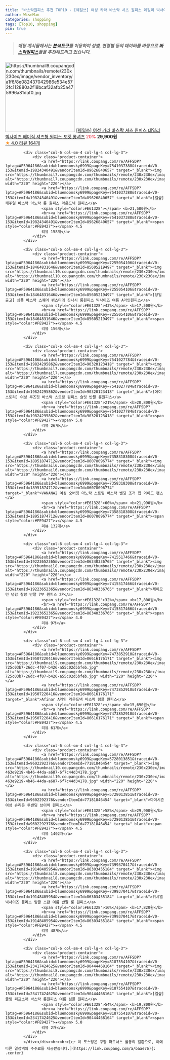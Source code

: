 ```yaml
---
title: "바스락원피스 추천 TOP10 - [웨일쓰] 여성 카라 바스락 셔츠 원피스 데일리 빅사이즈 베이직 셔츠형 원피스 포켓 롱셔츠"
author: WiseMan
categories: shopping
tags: [Top10, shopping]
pin: true
---
```


> ##### 해당 게시물에서는 [**분석도구**](https://itemscout.io/)를 이용하여 **성별**, **연령별** 등의 데이터를 바탕으로 [**바스락원피스**](https://link.coupang.com/a/baae76)들을 추천해드리고 있습니다.
<div class="container"><div class="row">
            <div class="col-6 col-sm-4 col-lg-4 col-lg-3">
                <div class="product-container">
                    <a href="https://link.coupang.com/re/AFFSDP?lptag=AF5964186&subid=bluemoonsky6999&pageKey=8054021973&traceid=V0-153&itemId=22600119789&vendorItemId=89641775961" target="_blank"><img src="https://thumbnail9.coupangcdn.com/thumbnails/remote/230x230ex/image/vendor_inventory/a1f6/8e082437042986e534e572fc112880a2f18bcaf32afb25a475996a81daf0.jpg" alt="https://thumbnail9.coupangcdn.com/thumbnails/remote/230x230ex/image/vendor_inventory/a1f6/8e082437042986e534e572fc112880a2f18bcaf32afb25a475996a81daf0.jpg" width="220" height="220"></a>
                    <a href="https://link.coupang.com/re/AFFSDP?lptag=AF5964186&subid=bluemoonsky6999&pageKey=8054021973&traceid=V0-153&itemId=22600119789&vendorItemId=89641775961" target="_blank">[웨일쓰] 여성 카라 바스락 셔츠 원피스 데일리 빅사이즈 베이직 셔츠형 원피스 포켓 롱셔츠</a>
                    <span style="color:#E61328">20%</span> <b>29,900원</b>
                    <br><a href="https://link.coupang.com/re/AFFSDP?lptag=AF5964186&subid=bluemoonsky6999&pageKey=8054021973&traceid=V0-153&itemId=22600119789&vendorItemId=89641775961" target="_blank"><span style="color:#FE9427">★</span> 4.0
                    리뷰 164개</a>
                </div>
            </div>
            
            <div class="col-6 col-sm-4 col-lg-4 col-lg-3">
                <div class="product-container">
                    <a href="https://link.coupang.com/re/AFFSDP?lptag=AF5964186&subid=bluemoonsky6999&pageKey=7541037388&traceid=V0-153&itemId=19824340491&vendorItemId=89626840657" target="_blank"><img src="https://thumbnail7.coupangcdn.com/thumbnails/remote/230x230ex/image/vendor_inventory/71f6/8d6226ad15de5e49f6c2f6320f6e4733f9815c15d25c5fc29c0c6a240ad1.jpg" alt="https://thumbnail7.coupangcdn.com/thumbnails/remote/230x230ex/image/vendor_inventory/71f6/8d6226ad15de5e49f6c2f6320f6e4733f9815c15d25c5fc29c0c6a240ad1.jpg" width="220" height="220"></a>
                    <a href="https://link.coupang.com/re/AFFSDP?lptag=AF5964186&subid=bluemoonsky6999&pageKey=7541037388&traceid=V0-153&itemId=19824340491&vendorItemId=89626840657" target="_blank">[엘샾] 캐주얼 바스락 아노락 롱 원피스 라운드넥 원피스</a>
                    <span style="color:#E61328"></span> <b>21,500원</b>
                    <br><a href="https://link.coupang.com/re/AFFSDP?lptag=AF5964186&subid=bluemoonsky6999&pageKey=7541037388&traceid=V0-153&itemId=19824340491&vendorItemId=89626840657" target="_blank"><span style="color:#FE9427">★</span> 4.5
                    리뷰 158개</a>
                </div>
            </div>
            
            <div class="col-6 col-sm-4 col-lg-4 col-lg-3">
                <div class="product-container">
                    <a href="https://link.coupang.com/re/AFFSDP?lptag=AF5964186&subid=bluemoonsky6999&pageKey=7255054106&traceid=V0-153&itemId=18464831646&vendorItemId=85605219497" target="_blank"><img src="https://thumbnail10.coupangcdn.com/thumbnails/remote/230x230ex/image/vendor_inventory/67e0/46ca08b08c499addea9f0886d73c60e062f886967e78a602702feecf8f82.png" alt="https://thumbnail10.coupangcdn.com/thumbnails/remote/230x230ex/image/vendor_inventory/67e0/46ca08b08c499addea9f0886d73c60e062f886967e78a602702feecf8f82.png" width="220" height="220"></a>
                    <a href="https://link.coupang.com/re/AFFSDP?lptag=AF5964186&subid=bluemoonsky6999&pageKey=7255054106&traceid=V0-153&itemId=18464831646&vendorItemId=85605219497" target="_blank">[당일출고] 심플 바스락 스퀘어 뷔스티에 끈나시 롱원피스 빅사이즈 여름 A라인원피스</a>
                    <span style="color:#E61328">43%</span> <b>17,500원</b>
                    <br><a href="https://link.coupang.com/re/AFFSDP?lptag=AF5964186&subid=bluemoonsky6999&pageKey=7255054106&traceid=V0-153&itemId=18464831646&vendorItemId=85605219497" target="_blank"><span style="color:#FE9427">★</span> 4.5
                    리뷰 156개</a>
                </div>
            </div>
            
            <div class="col-6 col-sm-4 col-lg-4 col-lg-3">
                <div class="product-container">
                    <a href="https://link.coupang.com/re/AFFSDP?lptag=AF5964186&subid=bluemoonsky6999&pageKey=7541027784&traceid=V0-153&itemId=19824295862&vendorItemId=90320123418" target="_blank"><img src="https://thumbnail7.coupangcdn.com/thumbnails/remote/230x230ex/image/vendor_inventory/41c8/25679609504d5310c803562cabec6679b6ff4f3b59b4ce1321f33234f95a.jpg" alt="https://thumbnail7.coupangcdn.com/thumbnails/remote/230x230ex/image/vendor_inventory/41c8/25679609504d5310c803562cabec6679b6ff4f3b59b4ce1321f33234f95a.jpg" width="220" height="220"></a>
                    <a href="https://link.coupang.com/re/AFFSDP?lptag=AF5964186&subid=bluemoonsky6999&pageKey=7541027784&traceid=V0-153&itemId=19824295862&vendorItemId=90320123418" target="_blank">[에이스토리] 여성 루즈핏 바스락 스트링 원피스 슬릿 반팔 롱원피스</a>
                    <span style="color:#E61328">21%</span> <b>20,800원</b>
                    <br><a href="https://link.coupang.com/re/AFFSDP?lptag=AF5964186&subid=bluemoonsky6999&pageKey=7541027784&traceid=V0-153&itemId=19824295862&vendorItemId=90320123418" target="_blank"><span style="color:#FE9427">★</span> 5.0
                    리뷰 26개</a>
                </div>
            </div>
            
            <div class="col-6 col-sm-4 col-lg-4 col-lg-3">
                <div class="product-container">
                    <a href="https://link.coupang.com/re/AFFSDP?lptag=AF5964186&subid=bluemoonsky6999&pageKey=7358318308&traceid=V0-153&itemId=18951874712&vendorItemId=86078096774" target="_blank"><img src="https://thumbnail6.coupangcdn.com/thumbnails/remote/230x230ex/image/vendor_inventory/7bd5/eccbdeef58afe4276432e2b31fb94640acfb1f3636a5802d128bf9424f29.jpg" alt="https://thumbnail6.coupangcdn.com/thumbnails/remote/230x230ex/image/vendor_inventory/7bd5/eccbdeef58afe4276432e2b31fb94640acfb1f3636a5802d128bf9424f29.jpg" width="220" height="220"></a>
                    <a href="https://link.coupang.com/re/AFFSDP?lptag=AF5964186&subid=bluemoonsky6999&pageKey=7358318308&traceid=V0-153&itemId=18951874712&vendorItemId=86078096774" target="_blank">VANANA2 여성 오버핏 아노락 스트링 바스락 밴딩 조거 힙 와이드 팬츠</a>
                    <span style="color:#E61328">60%</span> <b>21,990원</b>
                    <br><a href="https://link.coupang.com/re/AFFSDP?lptag=AF5964186&subid=bluemoonsky6999&pageKey=7358318308&traceid=V0-153&itemId=18951874712&vendorItemId=86078096774" target="_blank"><span style="color:#FE9427">★</span> 4.5
                    리뷰 132개</a>
                </div>
            </div>
            
            <div class="col-6 col-sm-4 col-lg-4 col-lg-3">
                <div class="product-container">
                    <a href="https://link.coupang.com/re/AFFSDP?lptag=AF5964186&subid=bluemoonsky6999&pageKey=7415517466&traceid=V0-153&itemId=19223652365&vendorItemId=86340336765" target="_blank"><img src="https://thumbnail8.coupangcdn.com/thumbnails/remote/230x230ex/image/vendor_inventory/c28a/7957ee949be24ee2f520c8e82e8ccd6a17cb695593edebd010092f43a598.jpg" alt="https://thumbnail8.coupangcdn.com/thumbnails/remote/230x230ex/image/vendor_inventory/c28a/7957ee949be24ee2f520c8e82e8ccd6a17cb695593edebd010092f43a598.jpg" width="220" height="220"></a>
                    <a href="https://link.coupang.com/re/AFFSDP?lptag=AF5964186&subid=bluemoonsky6999&pageKey=7415517466&traceid=V0-153&itemId=19223652365&vendorItemId=86340336765" target="_blank">제이모던 냉감 찰랑 반팔 7부 원피스 2P</a>
                    <span style="color:#E61328">32%</span> <b>17,800원</b>
                    <br><a href="https://link.coupang.com/re/AFFSDP?lptag=AF5964186&subid=bluemoonsky6999&pageKey=7415517466&traceid=V0-153&itemId=19223652365&vendorItemId=86340336765" target="_blank"><span style="color:#FE9427">★</span> 4.0
                    리뷰 9개</a>
                </div>
            </div>
            
            <div class="col-6 col-sm-4 col-lg-4 col-lg-3">
                <div class="product-container">
                    <a href="https://link.coupang.com/re/AFFSDP?lptag=AF5964186&subid=bluemoonsky6999&pageKey=7473852910&traceid=V0-153&itemId=19507220416&vendorItemId=86616176171" target="_blank"><img src="https://thumbnail9.coupangcdn.com/thumbnails/remote/230x230ex/image/retail/images/125221380264280-725c03b7-26dc-4f07-b426-a55c02d5bfeb.jpg" alt="https://thumbnail9.coupangcdn.com/thumbnails/remote/230x230ex/image/retail/images/125221380264280-725c03b7-26dc-4f07-b426-a55c02d5bfeb.jpg" width="220" height="220"></a>
                    <a href="https://link.coupang.com/re/AFFSDP?lptag=AF5964186&subid=bluemoonsky6999&pageKey=7473852910&traceid=V0-153&itemId=19507220416&vendorItemId=86616176171" target="_blank">Afinar A라인 라운드넥 바스락 링클 원피스</a>
                    <span style="color:#E61328"></span> <b>15,690원</b>
                    <br><a href="https://link.coupang.com/re/AFFSDP?lptag=AF5964186&subid=bluemoonsky6999&pageKey=7473852910&traceid=V0-153&itemId=19507220416&vendorItemId=86616176171" target="_blank"><span style="color:#FE9427">★</span> 4.5
                    리뷰 61개</a>
                </div>
            </div>
            
            <div class="col-6 col-sm-4 col-lg-4 col-lg-3">
                <div class="product-container">
                    <a href="https://link.coupang.com/re/AFFSDP?lptag=AF5964186&subid=bluemoonsky6999&pageKey=5728013851&traceid=V0-153&itemId=9602292376&vendorItemId=77181846454" target="_blank"><img src="https://thumbnail10.coupangcdn.com/thumbnails/remote/230x230ex/image/retail/images/4016480964019820-463e9219-4b46-44da-a687-6f7c44d34178.jpg" alt="https://thumbnail10.coupangcdn.com/thumbnails/remote/230x230ex/image/retail/images/4016480964019820-463e9219-4b46-44da-a687-6f7c44d34178.jpg" width="220" height="220"></a>
                    <a href="https://link.coupang.com/re/AFFSDP?lptag=AF5964186&subid=bluemoonsky6999&pageKey=5728013851&traceid=V0-153&itemId=9602292376&vendorItemId=77181846454" target="_blank">마이시즌 여성 슈리온 투밴딩 브이넥 원피스</a>
                    <span style="color:#E61328">58%</span> <b>29,900원</b>
                    <br><a href="https://link.coupang.com/re/AFFSDP?lptag=AF5964186&subid=bluemoonsky6999&pageKey=5728013851&traceid=V0-153&itemId=9602292376&vendorItemId=77181846454" target="_blank"><span style="color:#FE9427">★</span> 4.5
                    리뷰 1402개</a>
                </div>
            </div>
            
            <div class="col-6 col-sm-4 col-lg-4 col-lg-3">
                <div class="product-container">
                    <a href="https://link.coupang.com/re/AFFSDP?lptag=AF5964186&subid=bluemoonsky6999&pageKey=7399370417&traceid=V0-153&itemId=19148405954&vendorItemId=86303455184" target="_blank"><img src="https://thumbnail8.coupangcdn.com/thumbnails/remote/230x230ex/image/vendor_inventory/7b46/80d7cec07300d0dec093e33da6b827bb2916b4cec66a0b081637c135be2a.jpg" alt="https://thumbnail8.coupangcdn.com/thumbnails/remote/230x230ex/image/vendor_inventory/7b46/80d7cec07300d0dec093e33da6b827bb2916b4cec66a0b081637c135be2a.jpg" width="220" height="220"></a>
                    <a href="https://link.coupang.com/re/AFFSDP?lptag=AF5964186&subid=bluemoonsky6999&pageKey=7399370417&traceid=V0-153&itemId=19148405954&vendorItemId=86303455184" target="_blank">위시엘 빅사이즈 플리츠 링클 스판 여름 반팔 롱 원피스</a>
                    <span style="color:#E61328">16%</span> <b>17,820원</b>
                    <br><a href="https://link.coupang.com/re/AFFSDP?lptag=AF5964186&subid=bluemoonsky6999&pageKey=7399370417&traceid=V0-153&itemId=19148405954&vendorItemId=86303455184" target="_blank"><span style="color:#FE9427">★</span> 4.5
                    리뷰 48개</a>
                </div>
            </div>
            
            <div class="col-6 col-sm-4 col-lg-4 col-lg-3">
                <div class="product-container">
                    <a href="https://link.coupang.com/re/AFFSDP?lptag=AF5964186&subid=bluemoonsky6999&pageKey=8187554107&traceid=V0-153&itemId=23417424625&vendorItemId=90444468164" target="_blank"><img src="https://thumbnail8.coupangcdn.com/thumbnails/remote/230x230ex/image/vendor_inventory/fbbc/36dc430f3442d1ddff0cd31c4f46236a728dd346cd89b042066dbca5fd0d.png" alt="https://thumbnail8.coupangcdn.com/thumbnails/remote/230x230ex/image/vendor_inventory/fbbc/36dc430f3442d1ddff0cd31c4f46236a728dd346cd89b042066dbca5fd0d.png" width="220" height="220"></a>
                    <a href="https://link.coupang.com/re/AFFSDP?lptag=AF5964186&subid=bluemoonsky6999&pageKey=8187554107&traceid=V0-153&itemId=23417424625&vendorItemId=90444468164" target="_blank">[엘샾] 쿨링 퍼프소매 바스락 롱원피스 여름 심플 원피스</a>
                    <span style="color:#E61328">54%</span> <b>19,800원</b>
                    <br><a href="https://link.coupang.com/re/AFFSDP?lptag=AF5964186&subid=bluemoonsky6999&pageKey=8187554107&traceid=V0-153&itemId=23417424625&vendorItemId=90444468164" target="_blank"><span style="color:#FE9427">★</span> 5.0
                    리뷰 2개</a>
                </div>
            </div>
            </div></div><br><br>[👉 이 포스팅은 쿠팡 파트너스 활동의 일환으로, 이에 따른 일정액의 수수료를 제공받습니다.](https://link.coupang.com/a/baae76){: .center}